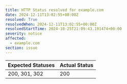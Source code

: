 ```yaml
---
title: HTTP Status resolved for example.com
date: 2024-12-11T13:02:55+00:00Z
resolved: True
resolvedWhen: 2024-12-11T13:02:55+00:00Z
resolvedStartTime: 2024-10-25T21:09:43.191474+00:00
severity: notice
affected:
  - example.com
section: issue
---
```


| Expected Statuses | Actual Status  |
|-------------------|----------------|
| 200, 301, 302 | 200 |
